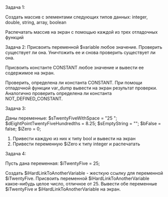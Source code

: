 Задача 1:

Создать массив с элементами следующих типов данных:
integer,
double,
string,
array,
boolean

Распечатать массив на экран с помощью каждой из трех отладочных функций


Задача 2:
Присвоить переменной $variable любое значение. Проверить существует ли она. Уничтожить ее и снова проверить существует ли она.

Присвоить константе CONSTANT любое значение и вывести ее содержимое на экран.

Проверить, определена ли константа CONSTANT. При помощи отладочной функции var_dump вывести на экран результат проверки.
Аналогично проверить определена ли константа NOT_DEFINED_CONSTANT.

Задача 3:

Даны переменные:
$sTwentyFiveWithSpace = "25 ";
$dEightPointTwentyFiveHundredths = 8.25;
$sEmptyString = "";
$bFalse = false;
$iZero = 0;


1. Привести каждую из них к типу bool и вывести на экран
2. Привести переменную $iZero к типу integer и распечатать

Задача 4:

Пусть дана переменная:
$iTwentyFive = 25;


Создать $iHardLinkToAnotherVariable -  жесткую ссылку для переменной $iTwentyFive. Присвоить переменной $iHardLinkToAnotherVariable какое-нибудь целое число, отличное от 25. Вывести обе переменные $iTwentyFive и $iHardLinkToAnotherVariable на экран.
